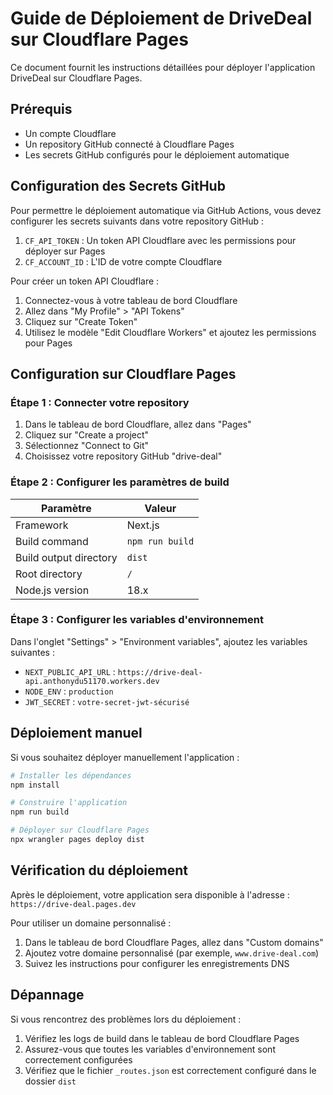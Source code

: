 # Guide de Déploiement de DriveDeal sur Cloudflare Pages

Ce document fournit les instructions détaillées pour déployer l'application DriveDeal sur Cloudflare Pages.

## Prérequis

- Un compte Cloudflare
- Un repository GitHub connecté à Cloudflare Pages
- Les secrets GitHub configurés pour le déploiement automatique

## Configuration des Secrets GitHub

Pour permettre le déploiement automatique via GitHub Actions, vous devez configurer les secrets suivants dans votre repository GitHub :

1. `CF_API_TOKEN` : Un token API Cloudflare avec les permissions pour déployer sur Pages
2. `CF_ACCOUNT_ID` : L'ID de votre compte Cloudflare

Pour créer un token API Cloudflare :
1. Connectez-vous à votre tableau de bord Cloudflare
2. Allez dans "My Profile" > "API Tokens"
3. Cliquez sur "Create Token"
4. Utilisez le modèle "Edit Cloudflare Workers" et ajoutez les permissions pour Pages

## Configuration sur Cloudflare Pages

### Étape 1 : Connecter votre repository

1. Dans le tableau de bord Cloudflare, allez dans "Pages"
2. Cliquez sur "Create a project"
3. Sélectionnez "Connect to Git"
4. Choisissez votre repository GitHub "drive-deal"

### Étape 2 : Configurer les paramètres de build

| Paramètre | Valeur |
|-----------|--------|
| Framework | Next.js |
| Build command | `npm run build` |
| Build output directory | `dist` |
| Root directory | `/` |
| Node.js version | 18.x |

### Étape 3 : Configurer les variables d'environnement

Dans l'onglet "Settings" > "Environment variables", ajoutez les variables suivantes :

- `NEXT_PUBLIC_API_URL` : `https://drive-deal-api.anthonydu51170.workers.dev`
- `NODE_ENV` : `production`
- `JWT_SECRET` : `votre-secret-jwt-sécurisé`

## Déploiement manuel

Si vous souhaitez déployer manuellement l'application :

```bash
# Installer les dépendances
npm install

# Construire l'application
npm run build

# Déployer sur Cloudflare Pages
npx wrangler pages deploy dist
```

## Vérification du déploiement

Après le déploiement, votre application sera disponible à l'adresse :
`https://drive-deal.pages.dev`

Pour utiliser un domaine personnalisé :
1. Dans le tableau de bord Cloudflare Pages, allez dans "Custom domains"
2. Ajoutez votre domaine personnalisé (par exemple, `www.drive-deal.com`)
3. Suivez les instructions pour configurer les enregistrements DNS

## Dépannage

Si vous rencontrez des problèmes lors du déploiement :

1. Vérifiez les logs de build dans le tableau de bord Cloudflare Pages
2. Assurez-vous que toutes les variables d'environnement sont correctement configurées
3. Vérifiez que le fichier `_routes.json` est correctement configuré dans le dossier `dist` 